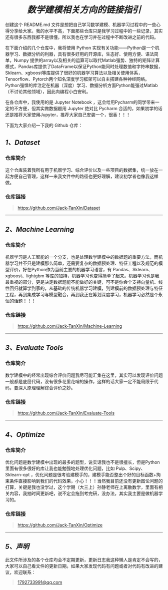 # <center>***数学建模相关方向的链接指引***<center>


创建这个 README.md 文件是想把自己学习数学建模、机器学习过程中的一些心得分享给大家。我的水平不高，下面那些仓库只是我学习过程中的一些记录，其实还有很多东西我都不是很懂，所以我也在学习并在过程中不断改进之前的代码。

在下面介绍的几个仓库中，我将使用 Python 实现有关功能——Python是一个机器学习、数据分析的利器，具有很多好用的开源库，生态好、使用方便、语法简单，Numpy 提供的array以及相关的运算可以取代Matlab强势、独特的矩阵计算模式，Pandas库提供了DataFrame以保证Python能同时处理数值和字符串数据，Sklearn、xgboost等库提供了很好的机器学习算法以及相关使用体系，Tensorflow、Pytorch两个知名深度学习框架可以自主搭建各种神经网络。Python强悍的库注定在机器（深度）学习、数据分析方面Python能强过Matlab（不讨论其他领域），因此向编程小白安利。

在各仓库中，我使用的是 Jupyter Notebook ，这会给用Pycharm的同学带来一定的不方便，但其实做数据题用 Jupyter 绝对比 Pycharm 合适的，如果初学的话还是推荐大家使用Jupyter，推荐大家自己安装一个，很香！！！

下面为大家介绍一下我的 Github 仓库：

## ***1、Dataset***

### **仓库简介**
这个仓库装着我所有用于机器学习、综合评价以及一些项目的数据集，统一放在一起方便自己管理，这样一来我文件中的路径也更好理解，建议初学者也像我这样做。

### **仓库链接**
>https://github.com/Jack-TanXin/Dataset

---

## ***2、Machine Learning***

### **仓库简介**
机器学习是人工智能的一个分支，也是处理数学建模中的数据题的重要方法，而机器学习并不只是建模那么简单，还需要复杂的数据预处理、特征工程以及规范的模型评价，好在Python作为当前主要的机器学习语言，有 Pandas、Sklearn、xgboost、lightgbm 等库的加持，机器学习也变得简单了起来。机器学习也是我最重视的部分，更是决定数据题能不能做好的关键，可不是你会个支持向量机、线性回归就算学到家的，从基础的传统机器学习建模，到建模前的数据预处理与特征工程，再到集成学习与模型融合，再到我正在筹划深度学习，机器学习必然是个永恒的话题！！！

### **仓库链接**
>https://github.com/Jack-TanXin/Machine-Learning

---

## ***3、Evaluate Tools***

### **仓库简介**
数学建模中的经常出现综合评价问题我尽可能汇集在这里，其实可以发现评价问题一般都是底层代码，没有很多花里花哨的操作，这样的话大家一定不能局限于代码，要深入原理理解综合评价之妙。

### **仓库链接**
>https://github.com/Jack-TanXin/Evaluate-Tools

---

## ***4、Optimize***

### **仓库简介**
优化问题是数学建模中出现的最多的题型，说实话我也不是很擅长，但是Python里面有很多很好的库让我也能勉强地处理优化问题，比如 Pulp、Scipy、Sklearn-opt ，优化问题是很考验建模手的，建模手能否整出个好的目标函数+拘束条件直接影响到我们的代码效果，小心！！！当然我目前还没有更新图论问题的打算，关键是我也没学过，这个学期（大三上）孙静老师在上离散数学，里面有相关内容，我抽时间更新吧，说不定会拖到考完研，没办法，其实我主要是做机器学习的。

### **仓库链接**
>https://github.com/Jack-TanXin/Optimize

---

## ***5、声明***

此文件所涉及的各个仓库均会不定期更新，更新日志我这种懒人是肯定不会写的，大家可以自己看文件的更新日期。如果大家发现代码有问题或者对代码有改进的建议，欢迎联系：

>1792733991@qq.com
